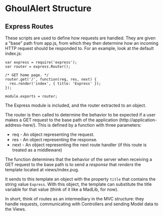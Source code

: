# GhoulAlert Structure

## Express Routes

These scripts are used to define how requests are handled. They are given a "base"
path from app.js, from which they then determine how an incoming HTTP request should be
responded to. For an example, look at the default index.js:

```
var express = require('express');
var router = express.Router();

/* GET home page. */
router.get('/', function(req, res, next) {
  res.render('index', { title: 'Express' });
});

module.exports = router;
```

The Express module is included, and the router extracted to an object.

The router is then called to determine the behavior to be expected if a user makes
a GET request to the base path of the application (http://application-address-here/).
This is defined by a function with three parameters:

* req - An object representing the request.
* res - An object representing the response.
* next - An object representing the next route handler (if this route is treated as a middleware)

The function determines that the behavior of the server when receiving a GET request
to the base path is to send a *response* that *renders* the template located at views/index.pug.

It sends to this template an object with the property `title` that contains the string value `Express`.
With this object, the template can substitute the title variable for that value (think of it like a MadLib, for now).

In short, think of routes as an intermediary in the MVC structure: they handle requests, communicating with Controllers and sending Model data to the Views.
